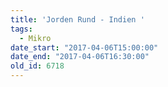```yaml
---
title: 'Jorden Rund - Indien '
tags:
  - Mikro
date_start: "2017-04-06T15:00:00"
date_end: "2017-04-06T16:30:00"
old_id: 6718
---
```

